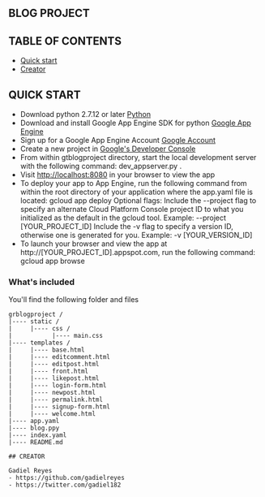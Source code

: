 ## BLOG PROJECT

## TABLE OF CONTENTS
- [Quick start](#quick-start)
- [Creator](#creator)

## QUICK START
- Download python 2.7.12 or later [Python](https://www.python.org/downloads/)
- Download and install Google App Engine SDK for python [Google App Engine](https://cloud.google.com/appengine/docs/python/download)
- Sign up for a Google App Engine Account [Google Account](https://console.cloud.google.com/appengine/)
- Create a new project in [Google's Developer Console](https://console.cloud.google.com/)
- From within gtblogproject directory, start the local development server with the following command: dev_appserver.py .
- Visit [http://localhost:8080](http://localhost:8080) in your browser to view the app
- To deploy your app to App Engine, run the following command from within the root directory of your application where the app.yaml file is located: gcloud app deploy
    Optional flags:
        Include the --project flag to specify an alternate Cloud Platform Console project ID to what you initialized as the default in the gcloud tool. Example: --project [YOUR_PROJECT_ID]
        Include the -v flag to specify a version ID, otherwise one is generated for you. Example: -v [YOUR_VERSION_ID]
- To launch your browser and view the app at http://[YOUR_PROJECT_ID].appspot.com, run the following command: gcloud app browse

### What's included
You'll find the following folder and files

```
grblogproject /
|---- static /
|     |---- css /
|           |---- main.css
|---- templates /
|     |---- base.html
|     |---- editcomment.html
|     |---- editpost.html
|     |---- front.html
|     |---- likepost.html
|     |---- login-form.html
|     |---- newpost.html
|     |---- permalink.html
|     |---- signup-form.html
|     |---- welcome.html
|---- app.yaml
|---- blog.ppy
|---- index.yaml
|---- README.md

## CREATOR

Gadiel Reyes
- https://github.com/gadielreyes
- https://twitter.com/gadiel182